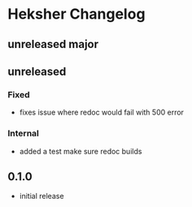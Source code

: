 # Heksher Changelog
## unreleased major
## unreleased
### Fixed
* fixes issue where redoc would fail with 500 error
### Internal
* added a test make sure redoc builds
## 0.1.0
* initial release
